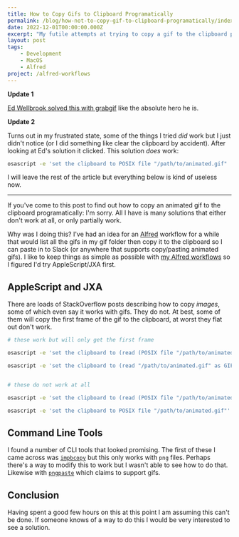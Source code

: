 ```yaml
---
title: How to Copy Gifs to Clipboard Programatically
permalink: /blog/how-not-to-copy-gif-to-clipboard-programatically/index.html
date: 2022-12-01T00:00:00.000Z
excerpt: "My futile attempts at trying to copy a gif to the clipboard programatically"
layout: post
tags:
    - Development
    - MacOS
    - Alfred
project: /alfred-workflows
---
```


**Update 1**

[Ed Wellbrook solved this with grabgif](https://github.com/edwellbrook/grabgif) like the absolute hero he is.

**Update 2**

Turns out in my frustrated state, some of the things I tried _did_ work but I just didn't notice (or I did something like clear the clipboard by accident). After looking at Ed's solution it clicked. This solution _does_ work:

```bash
osascript -e 'set the clipboard to POSIX file "/path/to/animated.gif"
```

I will leave the rest of the article but everything below is kind of useless now.

---

If you've come to this post to find out how to copy an animated gif to the clipboard programatically: I'm sorry. All I have is many solutions that either don't work at all, or only partially work.

Why was I doing this? I've had an idea for an [Alfred](https://www.alfredapp.com/) workflow for a while that would list all the gifs in my gif folder then copy it to the clipboard so I can paste in to Slack (or anywhere that supports copy/pasting animated gifs). I like to keep things as simple as possible with [my Alfred workflows](https://github.com/rknightuk/alfred-workflows) so I figured I'd try AppleScript/JXA first.

## AppleScript and JXA

There are loads of StackOverflow posts describing how to copy _images_, some of which even say it works with gifs. They do not. At best, some of them will copy the first frame of the gif to the clipboard, at worst they flat out don't work.

```bash
# these work but will only get the first frame

osascript -e 'set the clipboard to (read (POSIX file "/path/to/animated.gif") as {«class GIFf»})'

osascript -e 'set the clipboard to (read "/path/to/animated.gif" as GIF picture)'


# these do not work at all

osascript -e 'set the clipboard to (read (POSIX file "/path/to/animated.gif")'

osascript -e 'set the clipboard to POSIX file "/path/to/animated.gif"'
```


## Command Line Tools

I found a number of CLI tools that looked promising. The first of these I came across was [`impbcopy`](https://gist.github.com/mwender/49609a18be41b45b2ae4) but this only works with `png` files. Perhaps there's a way to modify this to work but I wasn't able to see how to do that. Likewise with [`pngpaste`](https://github.com/moicci/pngpaste) which claims to support gifs.


## Conclusion

Having spent a good few hours on this at this point I am assuming this can't be done. If someone knows of a way to do this I would be very interested to see a solution.
